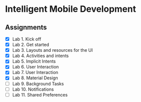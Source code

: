 # Intelligent Mobile Development

## Assignments

- [x] Lab 1. Kick off
- [X] Lab 2. Get started
- [x] Lab 3. Layouts and resources for the UI
- [x] Lab 4. Activities and intents
- [x] Lab 5. Implicit Intents
- [x] Lab 6. User Interaction
- [x] Lab 7. User Interaction
- [x] Lab 8. Material Design
- [ ] Lab 9. Background Tasks
- [ ] Lab 10. Notifications
- [ ] Lab 11. Shared Preferences